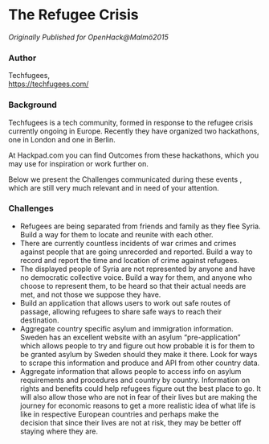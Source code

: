 # The Refugee Crisis

*Originally Published for OpenHack@Malmö2015*

### Author
Techfugees,<br>
https://techfugees.com/

### Background
Techfugees is a tech community, formed in response to the refugee crisis currently ongoing in Europe. Recently they have organized two hackathons, one in London and one in Berlin.

At Hackpad.com you can find Outcomes from these hackathons, which you may use for inspiration or work further on. 

Below we present the Challenges communicated during these events , which are still very much relevant and in need of your attention.

### Challenges
* Refugees are being separated from friends and family as they flee Syria. Build a way for them to locate and reunite with each other.
* There are currently countless incidents of war crimes and crimes against people that are going unrecorded and reported. Build a way to record and report the time and location of crime against refugees.
* The displayed people of Syria are not represented by anyone and have no democratic collective voice. Build a way for them, and anyone who choose to represent them, to be heard so that their actual needs are met, and not those we suppose they have.
* Build an application that allows users to work out safe routes of passage, allowing refugees to share safe ways to reach their destination.
* Aggregate country specific asylum and immigration information. Sweden has an excellent website with an asylum “pre-application” which allows people to try and figure out how probable it is for them to be granted asylum by Sweden should they make it there. Look for ways to scrape this information and produce and API from other country data.
* Aggregate information that allows people to access info on asylum requirements and procedures and country by country. Information on rights and benefits could help refugees figure out the best place to go. It will also allow those who are not in fear of their lives but are making the journey for economic reasons to get a more realistic idea of what life is like in respective European countries and perhaps make the decision that since their lives are not at risk, they may be better off staying where they are.
